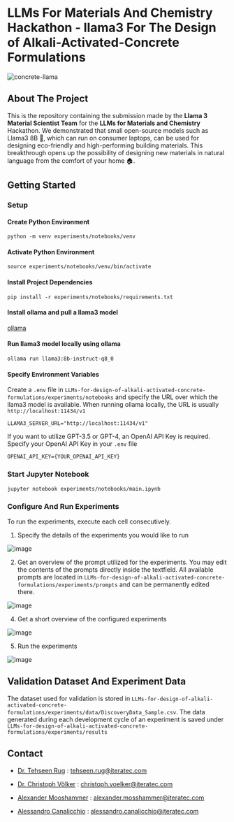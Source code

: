 # LLMs For Materials And Chemistry Hackathon - llama3 For The Design of Alkali-Activated-Concrete Formulations

![concrete-llama](https://github.com/sandrocan/LLMs-for-design-of-alkali-activated-concrete-formulations/assets/53880336/d69120ef-f7c3-4227-93aa-e6c7992ed552)

## About The Project

This is the repository containing the submission made by the **Llama 3 Material Scientist Team** for the **LLMs for Materials and Chemistry** Hackathon. We demonstrated that small open-source models such as Llama3 8B 🐑, which can run on consumer laptops, can be used for designing eco-friendly and high-performing building materials. This breakthrough opens up the possibility of designing new materials in natural language from the comfort of your home 🏠.

## Getting Started

### Setup

#### Create Python Environment 

```
python -m venv experiments/notebooks/venv
```

#### Activate Python Environment

```
source experiments/notebooks/venv/bin/activate
```

#### Install Project Dependencies 

```
pip install -r experiments/notebooks/requirements.txt
```

#### Install ollama and pull a llama3 model

[ollama](https://github.com/ollama/ollama)

#### Run llama3 model locally using ollama

```
ollama run llama3:8b-instruct-q8_0
```

#### Specify Environment Variables

Create a `.env` file in `LLMs-for-design-of-alkali-activated-concrete-formulations/experiments/notebooks` and specify the URL over which the llama3 model is available. When running ollama locally, the URL is usually `http://localhost:11434/v1`

```
LLAMA3_SERVER_URL="http://localhost:11434/v1"
```

If you want to utilize GPT-3.5 or GPT-4, an OpenAI API Key is required. Specify your OpenAI API Key in your `.env` file

```
OPENAI_API_KEY={YOUR_OPENAI_API_KEY}
```

### Start Jupyter Notebook

```
jupyter notebook experiments/notebooks/main.ipynb
```

### Configure And Run Experiments

To run the experiments, execute each cell consecutively. 

1. Specify the details of the experiments you would like to run

![image](https://github.com/sandrocan/LLMs-for-design-of-alkali-activated-concrete-formulations/assets/53880336/0a5d5c62-0269-42fe-86a4-e9e78a9571cc)

2. Get an overview of the prompt utilized for the experiments. You may edit the contents of the prompts directly inside the textfield. All available prompts are located in `LLMs-for-design-of-alkali-activated-concrete-formulations/experiments/prompts` and can be permanently edited there.

![image](https://github.com/sandrocan/LLMs-for-design-of-alkali-activated-concrete-formulations/assets/53880336/a9d39a15-282c-4c52-a618-02641db27015)

4. Get a short overview of the configured experiments

![image](https://github.com/sandrocan/LLMs-for-design-of-alkali-activated-concrete-formulations/assets/53880336/ef0ce7f6-8830-40bb-a4e4-8dac00369740)

5. Run the experiments

![image](https://github.com/sandrocan/LLMs-for-design-of-alkali-activated-concrete-formulations/assets/53880336/ace0ea7b-a5e6-4bca-b063-c1c1d2c10d50)


## Validation Dataset And Experiment Data

The dataset used for validation is stored in `LLMs-for-design-of-alkali-activated-concrete-formulations/experiments/data/DiscoveryData_Sample.csv`. The data generated during each development cycle of an experiment is saved under `LLMs-for-design-of-alkali-activated-concrete-formulations/experiments/results`

## Contact

- [Dr. Tehseen Rug](https://github.com/RugTehseen) : tehseen.rug@iteratec.com 

- [Dr. Christoph Völker](https://github.com/iterateccvoelker) : christoph.voelker@iteratec.com

- [Alexander Mooshammer](https://github.com/mosshammer) : alexander.mosshammer@iteratec.com

- [Alessandro Canalicchio](https://github.com/sandrocan) : alessandro.canalicchio@iteratec.com







